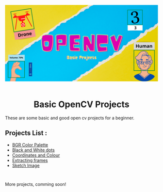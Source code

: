 <div style="text-align:center">
<img src="Images\Open CV.png"><br><br>
</div>

<h1 style ="text-align:center">Basic OpenCV Projects</h1>

<p>These are some basic and good open cv projects for a beginner.
</p>

<h2>Projects List :</h2>

<ul>
<a href="#"><li>BGR Color Palette</li></a>
<a href="#"><li>Black and White dots</li></a>
<a href="#"><li>Coordinates and Colour</li></a>
<a href="#"><li>Extracting frames</li></a>
<a href="#"><li>Sketch Image</li></a>
<!--<a href="#"><li>Car Number Plate detection</li></a>-->
</ul>
<br>


<p>More projects, comming soon!</p>